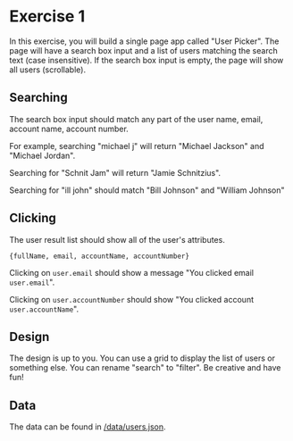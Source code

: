 # Exercise 1

In this exercise, you will build a single page app called "User Picker". The page will have a search box input and a list of users matching the search text (case insensitive). If the search box input is empty, the page will show all users (scrollable).

## Searching

The search box input should match any part of the user name, email, account name, account number.

For example, searching "michael j" will return "Michael Jackson" and "Michael Jordan".

Searching for "Schnit Jam" will return "Jamie Schnitzius".

Searching for "ill john" should match "Bill Johnson" and "William Johnson"

## Clicking

The user result list should show all of the user's attributes.

    {fullName, email, accountName, accountNumber} 

Clicking on `user.email` should show a message "You clicked email `user.email`". 

Clicking on `user.accountNumber` should show "You clicked account `user.accountName`".

## Design

The design is up to you. You can use a grid to display the list of users or something else. You can rename "search" to "filter". Be creative and have fun!

## Data

The data can be found in [/data/users.json](https://github.com/SpendBridge/exercises/blob/master/data/users.json).